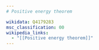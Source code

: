 ```yaml
---
# Positive energy theorem

wikidata: Q4179283
msc_classification: 00
wikipedia_links:
  - "[[Positive energy theorem]]"
---
```

